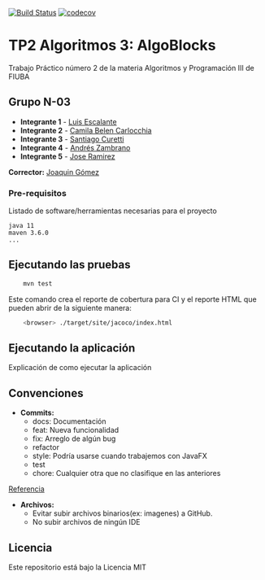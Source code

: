[![Build Status](https://travis-ci.com/Lescalante14/Tp2-Algoritmos3-AlgoBlocks.svg?branch=main)](https://travis-ci.org/fiuba/algo3_proyecto_base_tp2) [![codecov](https://codecov.io/gh/fiuba/algo3_proyecto_base_tp2/branch/master/graph/badge.svg)](https://codecov.io/gh/fiuba/algo3_proyecto_base_tp2)



# TP2 Algoritmos 3: AlgoBlocks

Trabajo Práctico número 2 de la materia Algoritmos y Programación III de FIUBA

## Grupo N-03

* **Integrante 1** - [Luis Escalante](https://github.com/Lescalante14)
* **Integrante 2** - [Camila Belen Carlocchia](https://github.com/camola98)
* **Integrante 3** - [Santiago Curetti](https://github.com/SantiC8)
* **Integrante 4** - [Andrés Zambrano](https://github.com/andrezszambrano)
* **Integrante 5** - [Jose Ramirez](https://github.com/Jose897)

**Corrector:** [Joaquin Gómez](https://github.com/joaqogomez)

### Pre-requisitos

Listado de software/herramientas necesarias para el proyecto

```
java 11
maven 3.6.0
...
```

## Ejecutando las pruebas

```bash
    mvn test
```

Este comando crea el reporte de cobertura para CI y el reporte HTML que pueden abrir de la siguiente manera:

```bash
    <browser> ./target/site/jacoco/index.html
```

## Ejecutando la aplicación

Explicación de como ejecutar la aplicación

## Convenciones

- **Commits:**
    - docs: Documentación
    - feat: Nueva funcionalidad
    - fix: Arreglo de algún bug
    - refactor
    - style: Podría usarse cuando trabajemos con JavaFX
    - test
    - chore: Cualquier otra que no clasifique en las anteriores
      
[Referencia](http://karma-runner.github.io/0.10/dev/git-commit-msg.html)

- **Archivos:**
    - Evitar subir archivos binarios(ex: imagenes) a GitHub.
    - No subir archivos de ningún IDE
    

## Licencia

Este repositorio está bajo la Licencia MIT
